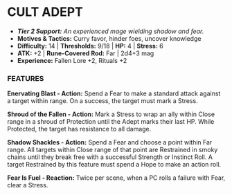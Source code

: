 # CULT ADEPT

- ***Tier 2 Support:*** *An experienced mage wielding shadow and fear.*
- **Motives & Tactics:** Curry favor, hinder foes, uncover knowledge
- **Difficulty:** 14 | **Thresholds:** 9/18 | **HP:** 4 | **Stress:** 6
- **ATK:** +2 | **Rune-Covered Rod:** Far | 2d4+3 mag
- **Experience:** Fallen Lore +2, Rituals +2

### FEATURES

**Enervating Blast - Action:** Spend a Fear to make a standard attack against a target within range. On a success, the target must mark a Stress.

**Shroud of the Fallen - Action:** Mark a Stress to wrap an ally within Close range in a shroud of Protection until the Adept marks their last HP. While Protected, the target has resistance to all damage.

**Shadow Shackles - Action:** Spend a Fear and choose a point within Far range. All targets within Close range of that point are Restrained in smoky chains until they break free with a successful Strength or Instinct Roll. A target Restrained by this feature must spend a Hope to make an action roll.

**Fear Is Fuel - Reaction:** Twice per scene, when a PC rolls a failure with Fear, clear a Stress.
